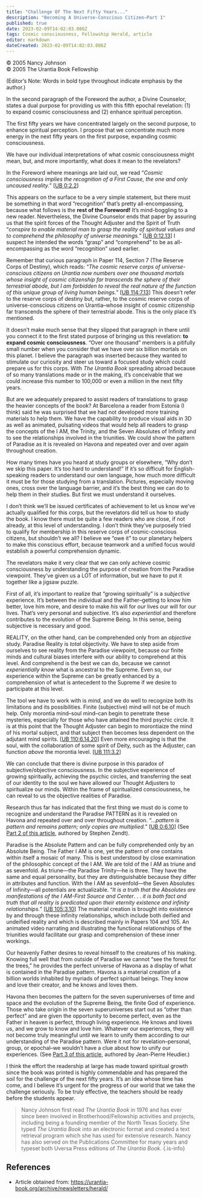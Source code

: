 ```yaml
---
title: "Challenge Of The Next Fifty Years..."
description: "Becoming A Universe-Conscious Citizen—Part 1"
published: true
date: 2023-02-09T14:02:03.086Z
tags: Cosmic consciousness, Fellowship Herald, article
editor: markdown
dateCreated: 2023-02-09T14:02:03.086Z
---
```


<p class="v-card v-sheet theme--light grey lighten-3 px-2">© 2005 Nancy Johnson<br>© 2005 The Urantia Book Fellowship</p>

(Editor’s Note: Words in bold type throughout indicate emphasis by the author.)

In the second paragraph of the Foreword the author, a Divine Counselor, states a dual purpose for providing us with this fifth epochal revelation: (1) to expand cosmic consciousness and (2) enhance spiritual perception.

The first fifty years we have concentrated largely on the second purpose, to enhance spiritual perception. I propose that we concentrate much more energy in the next fifty years on the first purpose, expanding cosmic consciousness.

We have our individual interpretations of what cosmic consciousness might mean, but, and more importantly, what does it mean to the revelators?

In the Foreword where meanings are laid out, we read “_Cosmic consciousness implies the recognition of a First Cause, the one and only uncaused reality._” [[UB 0:2.2](/en/The_Urantia_Book/0#p2_2)]

This appears on the surface to be a very simple statement, but there must be something in that word “recognition” that’s pretty all-encompassing, because what follows is the **rest of the Foreword!** It’s mind-boggling to a new reader. Nevertheless, the Divine Counselor ends that paper by assuring us that the spirit forces of the Thought Adjuster and the Spirit of Truth “_conspire to enable material man to grasp the reality of spiritual values and to comprehend the philosophy of universe meanings._” [[UB 0:12.13](/en/The_Urantia_Book/0#p12_13)] I suspect he intended the words “grasp” and “comprehend” to be as all-encompassing as the word “recognition” used earlier.

Remember that curious paragraph in Paper 114, Section 7 (The Reserve Corps of Destiny), which reads: “_The cosmic reserve corps of universe-conscious citizens on Urantia now numbers over one thousand mortals whose insight of cosmic citizenship far transcends the sphere of their terrestrial abode, but I am forbidden to reveal the real nature of the function of this unique group of living human beings._” [[UB 114:7.13](/en/The_Urantia_Book/114#p7_13)] This doesn’t refer to the reserve corps of destiny but, rather, to the cosmic reserve corps of universe-conscious citizens on Urantia–whose insight of cosmic citizenship far transcends the sphere of their terrestrial abode. This is the only place it’s mentioned.

It doesn’t make much sense that they slipped that paragraph in there until you connect it to the first stated purpose of bringing us this revelation: **to expand cosmic consciousness**. “Over one thousand” members is a pitifully small number when you consider that we have over six billion mortals on this planet. I believe the paragraph was inserted because they wanted to stimulate our curiosity and steer us toward a focused study which could prepare us for this corps. With _The Urantia Book_ spreading abroad because of so many translations made or in the making, it’s conceivable that we could increase this number to 100,000 or even a million in the next fifty years.

But are we adequately prepared to assist readers of translations to grasp the heavier concepts of the book? At Barcelona a reader from Estonia (I think) said he was surprised that we had not developed more training materials to help them. We have the capability to produce visual aids in 3D as well as animated, pulsating videos that would help all readers to grasp the concepts of the I AM, the Trinity, and the Seven Absolutes of Infinity and to see the relationships involved in the triunities. We could show the pattern of Paradise as it is revealed on Havona and repeated over and over again throughout creation.

How many times have you heard at study groups or elsewhere, “Why don’t we skip this paper. It’s too hard to understand!” If it’s so difficult for English-speaking readers to understand our own language, how much more difficult it must be for those studying from a translation. Pictures, especially moving ones, cross over the language barrier, and it’s the best thing we can do to help them in their studies. But first we must understand it ourselves.

I don’t think we’ll be issued certificates of achievement to let us know we’ve actually qualified for this corps, but the revelators did tell us how to study the book. I know there must be quite a few readers who are close, if not already, at this level of understanding. I don’t think they’ve purposely tried to qualify for membership in this reserve corps of cosmic-conscious citizens, but shouldn’t we all? I believe we “owe it” to our planetary helpers to make this conscious effort, because teamwork and a unified focus would establish a powerful comprehension dynamic.

The revelators make it very clear that we can only achieve cosmic consciousness by understanding the purpose of creation from the Paradise viewpoint. They’ve given us a LOT of information, but we have to put it together like a jigsaw puzzle.

First of all, it’s important to realize that “growing spiritually” is a _subjective_ experience. It’s between the individual and the Father–getting to know him better, love him more, and desire to make _his_ will for _our_ lives our will for our lives. That’s very personal and subjective. It’s also _experiential_ and therefore contributes to the evolution of the Supreme Being. In this sense, being subjective is necessary and good.

REALITY, on the other hand, can be comprehended only from an _objective_ study. Paradise Reality is _total_ objectivity. We have to step aside from ourselves to see reality from the Paradise viewpoint, because our finite minds and cultural biases interfere with our ability to comprehend at this level. And comprehend is the best we can do, because we cannot _experientially know_ what is ancestral to the Supreme. Even so, our experience within the Supreme can be greatly enhanced by a comprehension of what is antecedent to the Supreme if we desire to participate at this level.

The tool we have to work with is _mind_, and we do well to recognize both its limitations and its possibilities. Finite (subjective) mind will not be of much help. Only morontia mind–soul mind–can begin to penetrate these mysteries, especially for those who have attained the third psychic circle. It is at this point that the Thought Adjuster can begin to morontiaize the mind of his mortal subject, and that subject then becomes less dependent on the adjutant mind spirits. [[UB 110:6.14,20](/en/The_Urantia_Book/110#p6_14)] Even more encouraging is that the soul, with the collaboration of some spirit of Deity, such as the Adjuster, can function _above_ the morontia level. [[UB 111:3.2](/en/The_Urantia_Book/111#p3_2)]

We can conclude that there is divine purpose in this paradox of subjective/objective consciousness. In the subjective experience of growing spiritually, achieving the psychic circles, and transferring the seat of our identity to the soul we have allowed our Thought Adjusters to spiritualize our minds. Within the frame of spiritualized consciousness, he can reveal to us the objective realities of Paradise.

Research thus far has indicated that the first thing we must do is come to recognize and understand the Paradise PATTERN as it is revealed on Havona and repeated over and over throughout creation. “..._pattern is pattern and remains pattern; only copies are multiplied._” [[UB 0:6.10](/en/The_Urantia_Book/0#p6_10)] (See [Part 2 of this article](/en/article/Stephen_Zendt/At_Home_In_The_Universe), authored by Stephen Zendt).

Paradise is the Absolute Pattern and can be fully comprehended only by an Absolute Being. The Father I AM is one, yet the pattern of one contains within itself a mosaic of many. This is best understood by close examination of the philosophic concept of the I AM. We are told of the I AM as triune and as sevenfold. As triune—the Paradise Trinity—he is three. They have the same and equal personality, but they are distinguishable because they differ in attributes and function. With the I AM as sevenfold—the Seven Absolutes of Infinity—all potentials are actualizable. “_It is a truth that the Absolutes are manifestations of the I AM-First Source and Center_. . . _it is both fact and truth that all reality is predicated upon their eternity existence and infinity relationships._” [[UB 105:3.10](/en/The_Urantia_Book/105#p3_10)] The material creation is brought into existence by and through these infinity relationships, which include both deified and undeified reality and which is described mainly in Papers 104 and 105. An animated video narrating and illustrating the functional relationships of the triunities would facilitate our grasp and comprehension of these inner workings.

Our heavenly Father desires to reveal himself to the creatures of his making. Knowing full well that from outside of Paradise we cannot “see the forest for the trees,” he provides the perfect universe of Havona as a display of what is contained in the Paradise pattern. Havona is a material creation of a billion worlds inhabited by myriads of perfect spiritual beings. They know and love their creator, and he knows and loves them.

Havona then becomes the pattern for the seven superuniverses of time and space and the evolution of the Supreme Being, the finite God of experience. Those who take origin in the seven superuniverses start out as “other than perfect” and are given the opportunity to become perfect, even as the Father in heaven is perfect, through living experience. He knows and loves us, and we grow to know and love him. Whatever our experiences, they will not become truly meaningful until we learn to unify them according to our understanding of the Paradise pattern. Were it not for revelation–personal, group, or epochal–we wouldn’t have a clue about how to unify our experiences. (See [Part 3 of this article](/en/article/Jean_Pierre_Heudier/Pattern_of_Unity), authored by Jean-Pierre Heudier.)

I think the effort the readership at large has made toward spiritual growth since the book was printed is highly commendable and has prepared the soil for the challenge of the next fifty years. It’s an idea whose time has come, and I believe it’s urgent for the progress of our world that we take the challenge seriously. To be truly effective, the teachers should be ready before the students appear.

> Nancy Johnson first read _The Urantia Book_ in 1976 and has ever since been involved in Brotherhood/Fellowship activities and projects, including being a founding member of the North Texas Society. She typed _The Urantia Book_ into an electronic format and created a text retrieval program which she has used for extensive research. Nancy has also served on the Publications Committee for many years and typeset both Uversa Press editions of _The Urantia Book_.
{.is-info}


## References

- Article obtained from: https://urantia-book.org/archive/newsletters/herald/